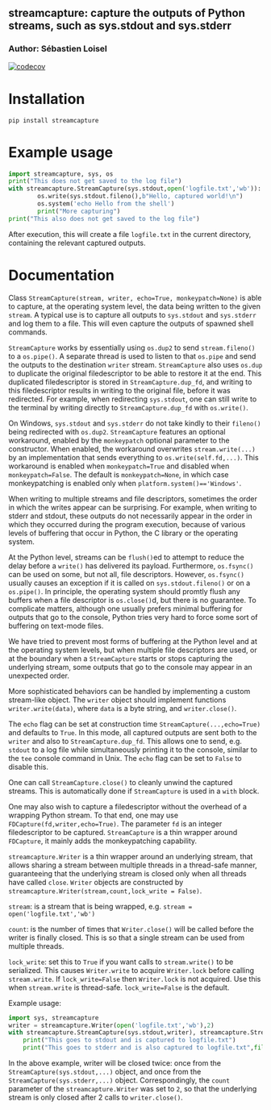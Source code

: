 
## streamcapture: capture the outputs of Python streams, such as sys.stdout and sys.stderr

### Author: Sébastien Loisel

[![codecov](https://codecov.io/gh/sloisel/streamcapture/graph/badge.svg?token=NO478ARVX6)](https://codecov.io/gh/sloisel/streamcapture)

# Installation

`pip install streamcapture`

# Example usage

```python
import streamcapture, sys, os
print("This does not get saved to the log file")
with streamcapture.StreamCapture(sys.stdout,open('logfile.txt','wb')):
        os.write(sys.stdout.fileno(),b"Hello, captured world!\n")
        os.system('echo Hello from the shell')
        print("More capturing")
print("This also does not get saved to the log file")
```

After execution, this will create a file `logfile.txt` in the current directory, containing
the relevant captured outputs.

# Documentation

Class `StreamCapture(stream, writer, echo=True, monkeypatch=None)` is able to capture,
at the operating system level, the data being written to the given `stream`.
A typical use is to capture all outputs to `sys.stdout` and `sys.stderr`
and log them to a file. This will even capture the outputs of spawned shell commands.

`StreamCapture` works by essentially using `os.dup2` to send `stream.fileno()` to a `os.pipe()`.
A separate thread is used to listen to that `os.pipe` and send the outputs to the destination
`writer` stream. `StreamCapture` also uses `os.dup` to duplicate the original filedescriptor to be able
to restore it at the end. This duplicated filedescriptor is stored in `StreamCapture.dup_fd`, and
writing to this filedescriptor results in writing to the original file, before it was redirected.
For example, when redirecting `sys.stdout`, one can still write to the terminal by writing directly
to `StreamCapture.dup_fd` with `os.write()`.

On Windows, `sys.stdout` and `sys.stderr` do not take kindly to their `fileno()` being
redirected with `os.dup2`. `StreamCapture` features an optional workaround, enabled by the
`monkeypatch` optional parameter to the constructor. When enabled, the workaround
overwrites `stream.write(...)` by an implementation that sends everything to `os.write(self.fd,...)`.
This workaround is enabled when `monkeypatch=True` and disabled when `monkeypatch=False`.
The default is `monkeypatch=None`, in which case monkeypatching is enabled only when 
`platform.system()=='Windows'`.

When writing to multiple streams and file descriptors, sometimes the order in which the writes
appear can be surprising. For example, when writing to stderr and stdout, these outputs do not
necessarily appear in the order in which they occurred during the program execution, because
of various levels of buffering that occur in Python, the C library or the operating system.

At the Python level, streams can be `flush()`ed to attempt to reduce the delay before a `write()`
has delivered its payload. Furthermore, `os.fsync()` can be used on some, but not all, file descriptors.
However, `os.fsync()` usually causes an exception if it is called on `sys.stdout.fileno()` or on a
`os.pipe()`. In principle, the operating system should promtly flush any buffers when a file descriptor
is `os.close()`d, but there is no guarantee. To complicate matters, although one usually prefers minimal
buffering for outputs that go to the console, Python tries very hard to force some sort of buffering on
text-mode files.

We have tried to prevent most forms of buffering at the Python level and at the operating system levels,
but when multiple file descriptors are used, or at the boundary when a `StreamCapture` starts or stops
capturing the underlying stream, some outputs that go to the console may appear in an unexpected order.

More sophisticated behaviors can be handled by implementing a custom stream-like object.
The `writer` object should implement functions `writer.write(data)`, where `data` is a byte string,
and `writer.close()`.

The `echo` flag can be set at construction time `StreamCapture(...,echo=True)` and defaults to `True`.
In this mode, all captured outputs are sent both to the `writer` and also to `StreamCapture.dup_fd`.
This allows one to send, e.g. `stdout` to a log file while simultaneously printing it to the console,
similar to the `tee` console command in Unix. The `echo` flag can be set to `False` to disable this.

One can call `StreamCapture.close()` to cleanly unwind the captured streams. This is automatically
done if `StreamCapture` is used in a `with` block.

One may also wish to capture a filedescriptor without the overhead of a wrapping Python stream.
To that end, one may use `FDCapture(fd,writer,echo=True)`. The parameter `fd` is an integer filedescriptor
to be captured. `StreamCapture` is a thin wrapper around `FDCapture`, it mainly adds the monkeypatching
capability.

`streamcapture.Writer` is a thin wrapper around an underlying stream, that allows sharing a stream
between multiple threads in a thread-safe manner, guaranteeing that the underlying stream is closed
only when all threads have called `close`. `Writer` objects are constructed by
`streamcapture.Writer(stream,count,lock_write = False)`.

`stream`: is a stream that is being wrapped, e.g. `stream = open('logfile.txt','wb')`

`count`: is the number of times that `Writer.close()` will be called before the writer
is finally closed. This is so that a single stream can be used from multiple threads.

`lock_write`: set this to `True` if you want calls to `stream.write()` to be serialized.
This causes `Writer.write` to acquire `Writer.lock` before calling `stream.write`.
If `lock_write=False` then `Writer.lock` is not acquired. Use this when `stream.write` is
thread-safe. `lock_write=False` is the default.

Example usage:
```python
import sys, streamcapture
writer = streamcapture.Writer(open('logfile.txt','wb'),2)
with streamcapture.StreamCapture(sys.stdout,writer), streamcapture.StreamCapture(sys.stderr,writer):
	print("This goes to stdout and is captured to logfile.txt")
	print("This goes to stderr and is also captured to logfile.txt",file=sys.stderr)
```

In the above example, writer will be closed twice: once from the `StreamCapture(sys.stdout,...)`
object, and once from the `StreamCapture(sys.stderr,...)` object. Correspondingly, the `count` parameter
of the `streamcapture.Writer` was set to `2`, so that the underlying stream is only closed after 2
calls to `writer.close()`.

